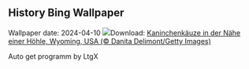 ## History Bing Wallpaper
Wallpaper date: 2024-04-10
![](https://www.bing.com/th?id=OHR.OwlSiblings_DE-DE4556808000_UHD.jpg&w=1000)Download: [Kaninchenkäuze in der Nähe einer Höhle, Wyoming, USA (© Danita Delimont/Getty Images)](https://www.bing.com/th?id=OHR.OwlSiblings_DE-DE4556808000_UHD.jpg)

Auto get programm by LtgX
